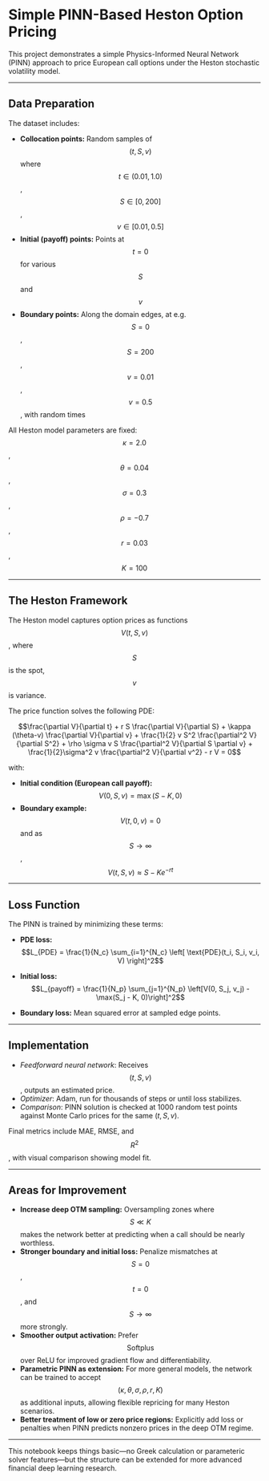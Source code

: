 # Simple PINN-Based Heston Option Pricing

This project demonstrates a simple Physics-Informed Neural Network (PINN) approach to price European call options under the Heston stochastic volatility model.

---

## Data Preparation

The dataset includes:

- **Collocation points:** Random samples of $$(t, S, v)$$ where $$t \in (0.01, 1.0)$$, $$S \in [0,200]$$, $$v \in [0.01, 0.5]$$
- **Initial (payoff) points:** Points at $$t = 0$$ for various $$S$$ and $$v$$
- **Boundary points:** Along the domain edges, at e.g. $$S = 0$$, $$S = 200$$, $$v = 0.01$$, $$v = 0.5$$, with random times

All Heston model parameters are fixed: $$\kappa = 2.0$$, $$\theta = 0.04$$, $$\sigma = 0.3$$, $$\rho = -0.7$$, $$r = 0.03$$, $$K = 100$$

---

## The Heston Framework

The Heston model captures option prices as functions $$V(t,S,v)$$, where $$S$$ is the spot, $$v$$ is variance.

The price function solves the following PDE:

$$\frac{\partial V}{\partial t} + r S \frac{\partial V}{\partial S} + \kappa (\theta-v) \frac{\partial V}{\partial v} + \frac{1}{2} v S^2 \frac{\partial^2 V}{\partial S^2} + \rho \sigma v S \frac{\partial^2 V}{\partial S \partial v} + \frac{1}{2}\sigma^2 v \frac{\partial^2 V}{\partial v^2} - r V = 0$$

with:

- **Initial condition (European call payoff):** $$V(0, S, v) = \max(S-K, 0)$$
- **Boundary example:** $$V(t, 0, v) = 0$$ and as $$S \to \infty$$, $$V(t, S, v) \approx S - K e^{-rt}$$

---

## Loss Function

The PINN is trained by minimizing these terms:

- **PDE loss:**  
  $$L_{PDE} = \frac{1}{N_c} \sum_{i=1}^{N_c} \left[ \text{PDE}(t_i, S_i, v_i, V) \right]^2$$

- **Initial loss:**  
  $$L_{payoff} = \frac{1}{N_p} \sum_{j=1}^{N_p} \left[V(0, S_j, v_j) - \max(S_j - K, 0)\right]^2$$

- **Boundary loss:** Mean squared error at sampled edge points.

---

## Implementation

- *Feedforward neural network*: Receives $$(t, S, v)$$, outputs an estimated price.
- *Optimizer*: Adam, run for thousands of steps or until loss stabilizes.
- *Comparison*: PINN solution is checked at 1000 random test points against Monte Carlo prices for the same $(t, S, v)$.

Final metrics include MAE, RMSE, and $$R^2$$, with visual comparison showing model fit.

---

## Areas for Improvement

- **Increase deep OTM sampling:** Oversampling zones where $$S \ll K$$ makes the network better at predicting when a call should be nearly worthless.
- **Stronger boundary and initial loss:** Penalize mismatches at $$S=0$$, $$t=0$$, and $$S\to\infty$$ more strongly.
- **Smoother output activation:** Prefer $$\mathrm{Softplus}$$ over ReLU for improved gradient flow and differentiability.
- **Parametric PINN as extension:** For more general models, the network can be trained to accept $$(\kappa, \theta, \sigma, \rho, r, K)$$ as additional inputs, allowing flexible repricing for many Heston scenarios.
- **Better treatment of low or zero price regions:** Explicitly add loss or penalties when PINN predicts nonzero prices in the deep OTM regime.

---

This notebook keeps things basic—no Greek calculation or parameteric solver features—but the structure can be extended for more advanced financial deep learning research.
